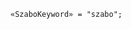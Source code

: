 <!-- This file is generated automatically by infrastructure scripts. Please don't edit by hand. -->

```{ .ebnf .slang-ebnf #SzaboKeyword }
«SzaboKeyword» = "szabo";
```
